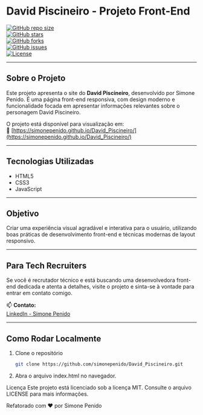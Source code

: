 # David Piscineiro - Projeto Front-End

[![GitHub repo size](https://img.shields.io/github/repo-size/simonepenido/David_Piscineiro?style=for-the-badge)](https://github.com/simonepenido/David_Piscineiro)  
[![GitHub stars](https://img.shields.io/github/stars/simonepenido/David_Piscineiro?style=for-the-badge)](https://github.com/simonepenido/David_Piscineiro/stargazers)  
[![GitHub forks](https://img.shields.io/github/forks/simonepenido/David_Piscineiro?style=for-the-badge)](https://github.com/simonepenido/David_Piscineiro/network)  
[![GitHub issues](https://img.shields.io/github/issues/simonepenido/David_Piscineiro?style=for-the-badge)](https://github.com/simonepenido/David_Piscineiro/issues)  
[![License](https://img.shields.io/github/license/simonepenido/David_Piscineiro?style=for-the-badge)](LICENSE)

---

## Sobre o Projeto

Este projeto apresenta o site do **David Piscineiro**, desenvolvido por Simone Penido. É uma página front-end responsiva, com design moderno e funcionalidade focada em apresentar informações relevantes sobre o personagem David Piscineiro.

O projeto está disponível para visualização em:  
🔗 [https://simonepenido.github.io/David_Piscineiro/](https://simonepenido.github.io/David_Piscineiro/)

---

## Tecnologias Utilizadas

- HTML5  
- CSS3  
- JavaScript 
---

## Objetivo

Criar uma experiência visual agradável e interativa para o usuário, utilizando boas práticas de desenvolvimento front-end e técnicas modernas de layout responsivo.

---

## Para Tech Recruiters

Se você é recrutador técnico e está buscando uma desenvolvedora front-end dedicada e atenta a detalhes, visite o projeto e sinta-se à vontade para entrar em contato comigo.

📫 **Contato:**  
[LinkedIn - Simone Penido](https://www.linkedin.com/in/simone-penido/)

---

## Como Rodar Localmente

1. Clone o repositório  
   ```bash
   git clone https://github.com/simonepenido/David_Piscineiro.git


2. Abra o arquivo index.html no navegador.

Licença
Este projeto está licenciado sob a licença MIT. Consulte o arquivo LICENSE para mais informações.

Refatorado com ❤️ por Simone Penido
